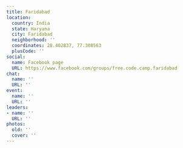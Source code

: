 ```yaml
---
title: Faridabad
location:
  country: India
  state: Haryana
  city: Faridabad
  neighborhood: ''
  coordinates: 28.402837, 77.308563
  plusCode: ''
social:
  name: Facebook page
  URL: https://www.facebook.com/groups/free.code.camp.faridabad
chat:
  name: ''
  URL: ''
event:
  name: ''
  URL: ''
leaders:
- name: ''
  URL: ''
photos:
  old: ''
  cover: ''
---
```

